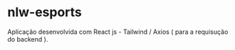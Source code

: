 # nlw-esports
Aplicação desenvolvida com React js - Tailwind /  Axios ( para a requisução do backend ). 
